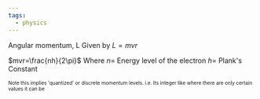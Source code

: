 ```yaml
---
tags:
  - physics
---
```

Angular momentum, L
Given by
$L =mvr$ 


$mvr=\frac{nh}{2\pi}$
Where
$n=$ Energy level of the electron 
$h=$ Plank's Constant
<div style="font-size:10">
Note this implies 'quantized' or discrete momentum levels. 
i.e. Its integer like where there are only certain values it can be
</div>

